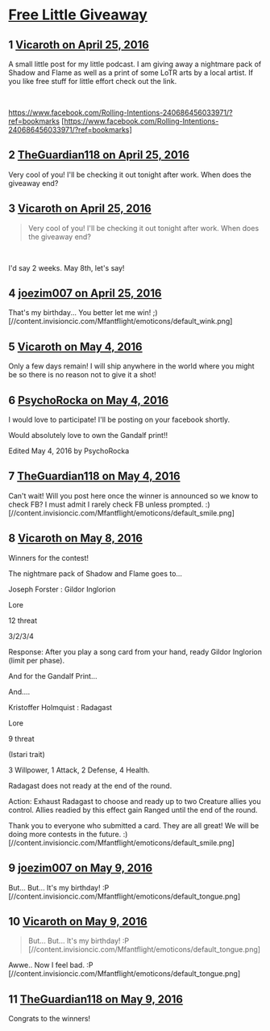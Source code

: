 # [Free Little Giveaway](https://community.fantasyflightgames.com/topic/218235-free-little-giveaway/)

## 1 [Vicaroth on April 25, 2016](https://community.fantasyflightgames.com/topic/218235-free-little-giveaway/?do=findComment&comment=2185077)

A small little post for my little podcast. I am giving away a nightmare pack of Shadow and Flame as well as a print of some LoTR arts by a local artist. If you like free stuff for little effort check out the link.

 

https://www.facebook.com/Rolling-Intentions-240686456033971/?ref=bookmarks [https://www.facebook.com/Rolling-Intentions-240686456033971/?ref=bookmarks]

## 2 [TheGuardian118 on April 25, 2016](https://community.fantasyflightgames.com/topic/218235-free-little-giveaway/?do=findComment&comment=2185136)

Very cool of you! I'll be checking it out tonight after work. When does the giveaway end?

## 3 [Vicaroth on April 25, 2016](https://community.fantasyflightgames.com/topic/218235-free-little-giveaway/?do=findComment&comment=2185145)

> Very cool of you! I'll be checking it out tonight after work. When does the giveaway end?

 

I'd say 2 weeks. May 8th, let's say!

## 4 [joezim007 on April 25, 2016](https://community.fantasyflightgames.com/topic/218235-free-little-giveaway/?do=findComment&comment=2185290)

That's my birthday... You better let me win! ;) [//content.invisioncic.com/Mfantflight/emoticons/default_wink.png]

## 5 [Vicaroth on May 4, 2016](https://community.fantasyflightgames.com/topic/218235-free-little-giveaway/?do=findComment&comment=2198929)

Only a few days remain! I will ship anywhere in the world where you might be so there is no reason not to give it a shot!

## 6 [PsychoRocka on May 4, 2016](https://community.fantasyflightgames.com/topic/218235-free-little-giveaway/?do=findComment&comment=2198985)

I would love to participate! I'll be posting on your facebook shortly.

Would absolutely love to own the Gandalf print!!

Edited May 4, 2016 by PsychoRocka

## 7 [TheGuardian118 on May 4, 2016](https://community.fantasyflightgames.com/topic/218235-free-little-giveaway/?do=findComment&comment=2199414)

Can't wait! Will you post here once the winner is announced so we know to check FB? I must admit I rarely check FB unless prompted. :) [//content.invisioncic.com/Mfantflight/emoticons/default_smile.png]

## 8 [Vicaroth on May 8, 2016](https://community.fantasyflightgames.com/topic/218235-free-little-giveaway/?do=findComment&comment=2207008)

Winners for the contest!

The nightmare pack of Shadow and Flame goes to...

Joseph Forster : Gildor Inglorion

Lore

12 threat

3/2/3/4

Response: After you play a song card from your hand, ready Gildor Inglorion (limit per phase).

And for the Gandalf Print...

And....

Kristoffer Holmquist : Radagast

Lore

9 threat

(Istari trait)

3 Willpower, 1 Attack, 2 Defense, 4 Health.

Radagast does not ready at the end of the round.

Action: Exhaust Radagast to choose and ready up to two Creature allies you control. Allies readied by this effect gain Ranged until the end of the round.

Thank you to everyone who submitted a card. They are all great! We will be doing more contests in the future. :) [//content.invisioncic.com/Mfantflight/emoticons/default_smile.png]

## 9 [joezim007 on May 9, 2016](https://community.fantasyflightgames.com/topic/218235-free-little-giveaway/?do=findComment&comment=2207658)

But... But... It's my birthday! :P [//content.invisioncic.com/Mfantflight/emoticons/default_tongue.png]

## 10 [Vicaroth on May 9, 2016](https://community.fantasyflightgames.com/topic/218235-free-little-giveaway/?do=findComment&comment=2207780)

> But... But... It's my birthday! :P [//content.invisioncic.com/Mfantflight/emoticons/default_tongue.png]

Awwe.. Now I feel bad. :P [//content.invisioncic.com/Mfantflight/emoticons/default_tongue.png]

## 11 [TheGuardian118 on May 9, 2016](https://community.fantasyflightgames.com/topic/218235-free-little-giveaway/?do=findComment&comment=2208057)

Congrats to the winners!

